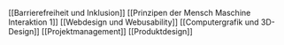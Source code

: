 [[Barrierefreiheit und Inklusion]]
[[Prinzipen der Mensch Maschine Interaktion 1]]
[[Webdesign und Webusability]]
[[Computergrafik und 3D-Design]]
[[Projektmanagement]]
[[Produktdesign]]
